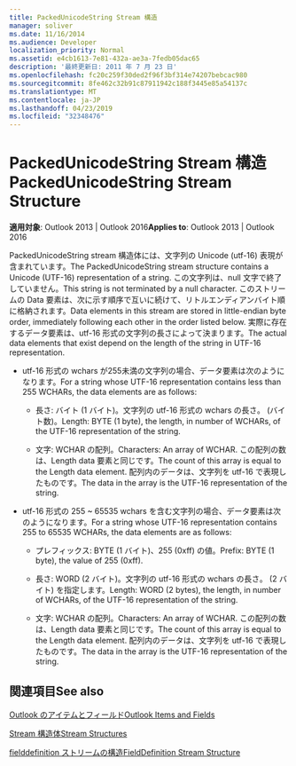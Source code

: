 ```yaml
---
title: PackedUnicodeString Stream 構造
manager: soliver
ms.date: 11/16/2014
ms.audience: Developer
localization_priority: Normal
ms.assetid: e4cb1613-7e81-432a-ae3a-7fedb05dac65
description: '最終更新日: 2011 年 7 月 23 日'
ms.openlocfilehash: fc20c259f30ded2f96f3bf314e74207bebcac980
ms.sourcegitcommit: 8fe462c32b91c87911942c188f3445e85a54137c
ms.translationtype: MT
ms.contentlocale: ja-JP
ms.lasthandoff: 04/23/2019
ms.locfileid: "32348476"
---
```

# <a name="packedunicodestring-stream-structure"></a><span data-ttu-id="9c5b8-103">PackedUnicodeString Stream 構造</span><span class="sxs-lookup"><span data-stu-id="9c5b8-103">PackedUnicodeString Stream Structure</span></span>

  
  
<span data-ttu-id="9c5b8-104">**適用対象**: Outlook 2013 | Outlook 2016</span><span class="sxs-lookup"><span data-stu-id="9c5b8-104">**Applies to**: Outlook 2013 | Outlook 2016</span></span> 
  
<span data-ttu-id="9c5b8-105">PackedUnicodeString stream 構造体には、文字列の Unicode (utf-16) 表現が含まれています。</span><span class="sxs-lookup"><span data-stu-id="9c5b8-105">The PackedUnicodeString stream structure contains a Unicode (UTF-16) representation of a string.</span></span> <span data-ttu-id="9c5b8-106">この文字列は、null 文字で終了していません。</span><span class="sxs-lookup"><span data-stu-id="9c5b8-106">This string is not terminated by a null character.</span></span> <span data-ttu-id="9c5b8-107">このストリームの Data 要素は、次に示す順序で互いに続けて、リトルエンディアンバイト順に格納されます。</span><span class="sxs-lookup"><span data-stu-id="9c5b8-107">Data elements in this stream are stored in little-endian byte order, immediately following each other in the order listed below.</span></span> <span data-ttu-id="9c5b8-108">実際に存在するデータ要素は、utf-16 形式の文字列の長さによって決まります。</span><span class="sxs-lookup"><span data-stu-id="9c5b8-108">The actual data elements that exist depend on the length of the string in UTF-16 representation.</span></span>
  
- <span data-ttu-id="9c5b8-109">utf-16 形式の wchars が255未満の文字列の場合、データ要素は次のようになります。</span><span class="sxs-lookup"><span data-stu-id="9c5b8-109">For a string whose UTF-16 representation contains less than 255 WCHARs, the data elements are as follows:</span></span>
    
  - <span data-ttu-id="9c5b8-110">長さ: バイト (1 バイト)。文字列の utf-16 形式の wchars の長さ。 (バイト数)。</span><span class="sxs-lookup"><span data-stu-id="9c5b8-110">Length: BYTE (1 byte), the length, in number of WCHARs, of the UTF-16 representation of the string.</span></span>
    
  - <span data-ttu-id="9c5b8-111">文字: WCHAR の配列。</span><span class="sxs-lookup"><span data-stu-id="9c5b8-111">Characters: An array of WCHAR.</span></span> <span data-ttu-id="9c5b8-112">この配列の数は、Length data 要素と同じです。</span><span class="sxs-lookup"><span data-stu-id="9c5b8-112">The count of this array is equal to the Length data element.</span></span> <span data-ttu-id="9c5b8-113">配列内のデータは、文字列を utf-16 で表現したものです。</span><span class="sxs-lookup"><span data-stu-id="9c5b8-113">The data in the array is the UTF-16 representation of the string.</span></span>
    
- <span data-ttu-id="9c5b8-114">utf-16 形式の 255 ~ 65535 wchars を含む文字列の場合、データ要素は次のようになります。</span><span class="sxs-lookup"><span data-stu-id="9c5b8-114">For a string whose UTF-16 representation contains 255 to 65535 WCHARs, the data elements are as follows:</span></span>
    
  - <span data-ttu-id="9c5b8-115">プレフィックス: BYTE (1 バイト)、255 (0xff) の値。</span><span class="sxs-lookup"><span data-stu-id="9c5b8-115">Prefix: BYTE (1 byte), the value of 255 (0xff).</span></span>
    
  - <span data-ttu-id="9c5b8-116">長さ: WORD (2 バイト)。文字列の utf-16 形式の wchars の長さ。 (2 バイト) を指定します。</span><span class="sxs-lookup"><span data-stu-id="9c5b8-116">Length: WORD (2 bytes), the length, in number of WCHARs, of the UTF-16 representation of the string.</span></span>
    
  - <span data-ttu-id="9c5b8-117">文字: WCHAR の配列。</span><span class="sxs-lookup"><span data-stu-id="9c5b8-117">Characters: An array of WCHAR.</span></span> <span data-ttu-id="9c5b8-118">この配列の数は、Length data 要素と同じです。</span><span class="sxs-lookup"><span data-stu-id="9c5b8-118">The count of this array is equal to the Length data element.</span></span> <span data-ttu-id="9c5b8-119">配列内のデータは、文字列を utf-16 で表現したものです。</span><span class="sxs-lookup"><span data-stu-id="9c5b8-119">The data in the array is the UTF-16 representation of the string.</span></span>
    
## <a name="see-also"></a><span data-ttu-id="9c5b8-120">関連項目</span><span class="sxs-lookup"><span data-stu-id="9c5b8-120">See also</span></span>



[<span data-ttu-id="9c5b8-121">Outlook のアイテムとフィールド</span><span class="sxs-lookup"><span data-stu-id="9c5b8-121">Outlook Items and Fields</span></span>](outlook-items-and-fields.md)
  
[<span data-ttu-id="9c5b8-122">Stream 構造体</span><span class="sxs-lookup"><span data-stu-id="9c5b8-122">Stream Structures</span></span>](stream-structures.md)
  
[<span data-ttu-id="9c5b8-123">fielddefinition ストリームの構造</span><span class="sxs-lookup"><span data-stu-id="9c5b8-123">FieldDefinition Stream Structure</span></span>](fielddefinition-stream-structure.md)

